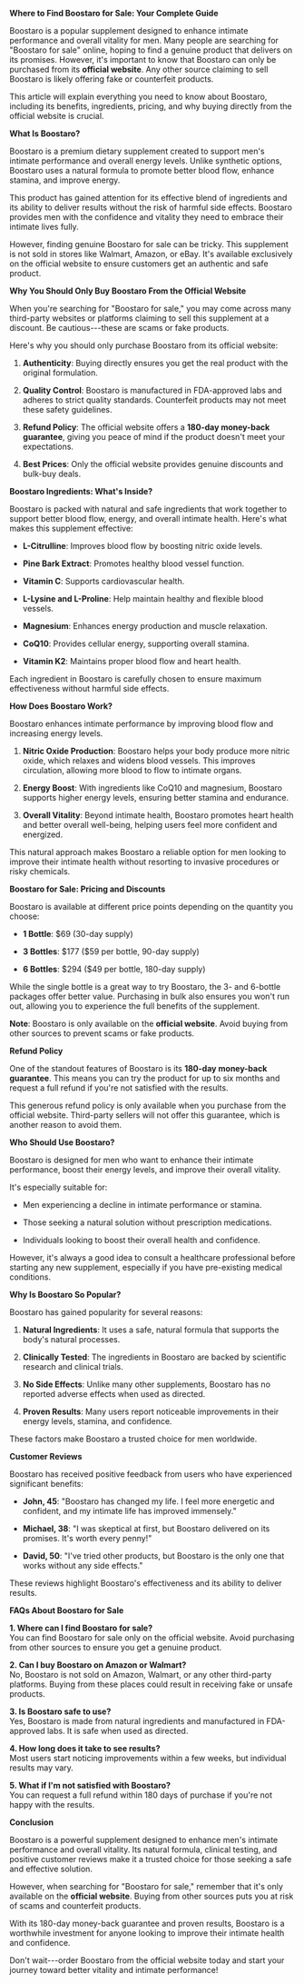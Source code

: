 **Where to Find Boostaro for Sale: Your Complete Guide**

Boostaro is a popular supplement designed to enhance intimate
performance and overall vitality for men. Many people are searching for
"Boostaro for sale" online, hoping to find a genuine product that
delivers on its promises. However, it's important to know that Boostaro
can only be purchased from its **official website**. Any other source
claiming to sell Boostaro is likely offering fake or counterfeit
products.

This article will explain everything you need to know about Boostaro,
including its benefits, ingredients, pricing, and why buying directly
from the official website is crucial.

**What Is Boostaro?**

Boostaro is a premium dietary supplement created to support men's
intimate performance and overall energy levels. Unlike synthetic
options, Boostaro uses a natural formula to promote better blood flow,
enhance stamina, and improve energy.

This product has gained attention for its effective blend of ingredients
and its ability to deliver results without the risk of harmful side
effects. Boostaro provides men with the confidence and vitality they
need to embrace their intimate lives fully.

However, finding genuine Boostaro for sale can be tricky. This
supplement is not sold in stores like Walmart, Amazon, or eBay. It's
available exclusively on the official website to ensure customers get an
authentic and safe product.

**Why You Should Only Buy Boostaro From the Official Website**

When you're searching for "Boostaro for sale," you may come across many
third-party websites or platforms claiming to sell this supplement at a
discount. Be cautious---these are scams or fake products.

Here's why you should only purchase Boostaro from its official website:

1.  **Authenticity**: Buying directly ensures you get the real product
    with the original formulation.

2.  **Quality Control**: Boostaro is manufactured in FDA-approved labs
    and adheres to strict quality standards. Counterfeit products may
    not meet these safety guidelines.

3.  **Refund Policy**: The official website offers a **180-day
    money-back guarantee**, giving you peace of mind if the product
    doesn't meet your expectations.

4.  **Best Prices**: Only the official website provides genuine
    discounts and bulk-buy deals.

**Boostaro Ingredients: What's Inside?**

Boostaro is packed with natural and safe ingredients that work together
to support better blood flow, energy, and overall intimate health.
Here's what makes this supplement effective:

-   **L-Citrulline**: Improves blood flow by boosting nitric oxide
    levels.

-   **Pine Bark Extract**: Promotes healthy blood vessel function.

-   **Vitamin C**: Supports cardiovascular health.

-   **L-Lysine and L-Proline**: Help maintain healthy and flexible blood
    vessels.

-   **Magnesium**: Enhances energy production and muscle relaxation.

-   **CoQ10**: Provides cellular energy, supporting overall stamina.

-   **Vitamin K2**: Maintains proper blood flow and heart health.

Each ingredient in Boostaro is carefully chosen to ensure maximum
effectiveness without harmful side effects.

**How Does Boostaro Work?**

Boostaro enhances intimate performance by improving blood flow and
increasing energy levels.

1.  **Nitric Oxide Production**: Boostaro helps your body produce more
    nitric oxide, which relaxes and widens blood vessels. This improves
    circulation, allowing more blood to flow to intimate organs.

2.  **Energy Boost**: With ingredients like CoQ10 and magnesium,
    Boostaro supports higher energy levels, ensuring better stamina and
    endurance.

3.  **Overall Vitality**: Beyond intimate health, Boostaro promotes
    heart health and better overall well-being, helping users feel more
    confident and energized.

This natural approach makes Boostaro a reliable option for men looking
to improve their intimate health without resorting to invasive
procedures or risky chemicals.

**Boostaro for Sale: Pricing and Discounts**

Boostaro is available at different price points depending on the
quantity you choose:

-   **1 Bottle**: \$69 (30-day supply)

-   **3 Bottles**: \$177 (\$59 per bottle, 90-day supply)

-   **6 Bottles**: \$294 (\$49 per bottle, 180-day supply)

While the single bottle is a great way to try Boostaro, the 3- and
6-bottle packages offer better value. Purchasing in bulk also ensures
you won't run out, allowing you to experience the full benefits of the
supplement.

**Note**: Boostaro is only available on the **official website**. Avoid
buying from other sources to prevent scams or fake products.

**Refund Policy**

One of the standout features of Boostaro is its **180-day money-back
guarantee**. This means you can try the product for up to six months and
request a full refund if you're not satisfied with the results.

This generous refund policy is only available when you purchase from the
official website. Third-party sellers will not offer this guarantee,
which is another reason to avoid them.

**Who Should Use Boostaro?**

Boostaro is designed for men who want to enhance their intimate
performance, boost their energy levels, and improve their overall
vitality.

It's especially suitable for:

-   Men experiencing a decline in intimate performance or stamina.

-   Those seeking a natural solution without prescription medications.

-   Individuals looking to boost their overall health and confidence.

However, it's always a good idea to consult a healthcare professional
before starting any new supplement, especially if you have pre-existing
medical conditions.

**Why Is Boostaro So Popular?**

Boostaro has gained popularity for several reasons:

1.  **Natural Ingredients**: It uses a safe, natural formula that
    supports the body's natural processes.

2.  **Clinically Tested**: The ingredients in Boostaro are backed by
    scientific research and clinical trials.

3.  **No Side Effects**: Unlike many other supplements, Boostaro has no
    reported adverse effects when used as directed.

4.  **Proven Results**: Many users report noticeable improvements in
    their energy levels, stamina, and confidence.

These factors make Boostaro a trusted choice for men worldwide.

**Customer Reviews**

Boostaro has received positive feedback from users who have experienced
significant benefits:

-   **John, 45**: "Boostaro has changed my life. I feel more energetic
    and confident, and my intimate life has improved immensely."

-   **Michael, 38**: "I was skeptical at first, but Boostaro delivered
    on its promises. It's worth every penny!"

-   **David, 50**: "I've tried other products, but Boostaro is the only
    one that works without any side effects."

These reviews highlight Boostaro's effectiveness and its ability to
deliver results.

**FAQs About Boostaro for Sale**

**1. Where can I find Boostaro for sale?**\
You can find Boostaro for sale only on the official website. Avoid
purchasing from other sources to ensure you get a genuine product.

**2. Can I buy Boostaro on Amazon or Walmart?**\
No, Boostaro is not sold on Amazon, Walmart, or any other third-party
platforms. Buying from these places could result in receiving fake or
unsafe products.

**3. Is Boostaro safe to use?**\
Yes, Boostaro is made from natural ingredients and manufactured in
FDA-approved labs. It is safe when used as directed.

**4. How long does it take to see results?**\
Most users start noticing improvements within a few weeks, but
individual results may vary.

**5. What if I'm not satisfied with Boostaro?**\
You can request a full refund within 180 days of purchase if you're not
happy with the results.

**Conclusion**

Boostaro is a powerful supplement designed to enhance men's intimate
performance and overall vitality. Its natural formula, clinical testing,
and positive customer reviews make it a trusted choice for those seeking
a safe and effective solution.

However, when searching for "Boostaro for sale," remember that it's only
available on the **official website**. Buying from other sources puts
you at risk of scams and counterfeit products.

With its 180-day money-back guarantee and proven results, Boostaro is a
worthwhile investment for anyone looking to improve their intimate
health and confidence.

Don't wait---order Boostaro from the official website today and start
your journey toward better vitality and intimate performance!
